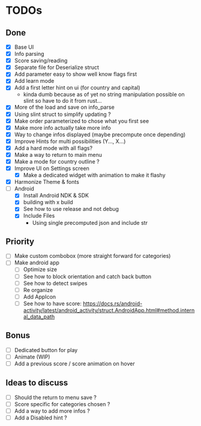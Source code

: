 # TODOs

## Done 
- [x] Base UI
- [x] Info parsing
- [x] Score saving/reading
- [x] Separate file for Deserialize struct
- [x] Add parameter easy to show well know flags first
- [x] Add learn mode
- [x] Add a first letter hint on ui (for country and capital)
  - kinda dumb because as of yet no string manipulation possible on slint so have to do it from rust...
- [x] More of the load and save on info_parse
- [x] Using slint struct to simplify updating ?
- [x] Make order parameterized to chose what you first see
- [x] Make more info actually take more info
- [x] Way to change infos displayed (maybe precompute once depending)
- [x] Improve Hints for multi possibilities (Y..., X...)
- [x] Add a hard mode with all flags?
- [x] Make a way to return to main menu
- [x] Make a mode for country outline ?
- [x] Improve UI on Settings screen
  - [x] Make a dedicated widget with animation to make it flashy
- [x] Harmonize Theme & fonts
- [ ] Android
  - [x] Install Android NDK & SDK 
  - [x] building with x build 
  - [x] See how to use release and not debug 
  - [x] Include Files 
    - Using single precomputed json and include str 

## Priority 
- [ ] Make custom combobox (more straight forward for categories)
- [ ] Make android app
  - [ ] Optimize size
  - [ ] See how to block orientation and catch back button
  - [ ] See how to detect swipes
  - [ ] Re organize 
  - [ ] Add AppIcon
  - [ ] See how to have score: https://docs.rs/android-activity/latest/android_activity/struct.AndroidApp.html#method.internal_data_path

## Bonus
- [ ] Dedicated button for play
- [ ] Animate (WIP)
- [ ] Add a previous score / score animation on hover

## Ideas to discuss
- [ ] Should the return to menu save ?
- [ ] Score specific for categories chosen ?
- [ ] Add a way to add more infos ?
- [ ] Add a Disabled hint ?